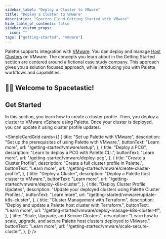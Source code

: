 ```yaml
---
sidebar_label: "Deploy a Cluster to VMware"
title: "Deploy a Cluster to VMware"
description: "Spectro Cloud Getting Started with VMware"
hide_table_of_contents: false
sidebar_custom_props:
  icon: ""
tags: ["getting-started", "vmware"]
---
```


Palette supports integration with [VMware](https://www.vmware.com). You can deploy and manage
[Host Clusters](../../glossary-all.md#host-cluster) on VMware. The concepts you learn about in the Getting Started
section are centered around a fictional case study company. This approach gives you a solution focused approach, while
introducing you with Palette workflows and capabilities.

## 🧑‍🚀 Welcome to Spacetastic!

<PartialsComponent category="getting-started" name="spacetastic-landing-intro" />

## Get Started

In this section, you learn how to create a cluster profile. Then, you deploy a cluster to VMware vSphere using Palette.
Once your cluster is deployed, you can update it using cluster profile updates.

<!-- vale off -->

<SimpleCardGrid
  cards={[
    {
      title: "Set up Palette with VMware",
      description: "Set up the prerequisites of using Palette with VMware.",
      buttonText: "Learn more",
      url: "/getting-started/vmware/setup",
    },
    {
      title: "Deploy a PCG",
      description: "Learn to deploy a PCG with Palette CLI.",
      buttonText: "Learn more",
      url: "/getting-started/vmware/deploy-pcg",
    },
    {
      title: "Create a Cluster Profile",
      description: "Create a full cluster profile in Palette.",
      buttonText: "Learn more",
      url: "/getting-started/vmware/create-cluster-profile",
    },
    {
      title: "Deploy a Cluster",
      description: "Deploy a Palette host cluster to VMware.",
      buttonText: "Learn more",
      url: "/getting-started/vmware/deploy-k8s-cluster",
    },
    {
      title: "Deploy Cluster Profile Updates",
      description: "Update your deployed clusters using Palette Cluster Profiles.",
      buttonText: "Learn more",
      url: "/getting-started/vmware/update-k8s-cluster",
    },
    {
      title: "Cluster Management with Terraform",
      description: "Deploy and update a Palette host cluster with Terraform.",
      buttonText: "Learn more",
      url: "/getting-started/vmware/deploy-manage-k8s-cluster-tf",
    },
    {
      title: "Scale, Upgrade, and Secure Clusters",
      description: "Learn how to scale, upgrade, and secure Palette host clusters deployed to VMware.",
      buttonText: "Learn more",
      url: "/getting-started/vmware/scale-secure-cluster",
    },
  ]}
/>
